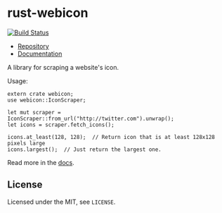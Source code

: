 # rust-webicon

[![Build Status](https://travis-ci.org/untitaker/rust-webicon.svg?branch=master)](https://travis-ci.org/untitaker/rust-webicon)

* [Repository](https://github.com/untitaker/rust-webicon)
* [Documentation](https://rust-webicon.unterwaditzer.net/webicon/)

A library for scraping a website's icon.

Usage:

    extern crate webicon;
    use webicon::IconScraper;

    let mut scraper = IconScraper::from_url("http://twitter.com").unwrap();
    let icons = scraper.fetch_icons();

    icons.at_least(128, 128);  // Return icon that is at least 128x128 pixels large
    icons.largest();  // Just return the largest one.

Read more in the [docs](https://rust-webicon.unterwaditzer.net/).

## License

Licensed under the MIT, see `LICENSE`.
